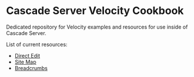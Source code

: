 Cascade Server Velocity Cookbook
================================

Dedicated repository for Velocity examples and resources for use inside of Cascade Server.

List of current resources:

* [Direct Edit](https://github.com/hannonhill/Velocity-Cookbook/tree/master/Direct-Edit)
* [Site Map](https://github.com/hannonhill/Velocity-Cookbook/tree/master/Site-Map)
* [Breadcrumbs](https://github.com/hannonhill/Velocity-Cookbook/tree/master/Breadcrumbs)



